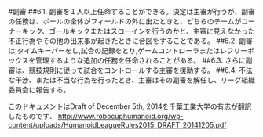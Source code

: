 #副審
##6.1.
副審を１人以上任命することができる。決定は主審が行うが、副審の任務は、ボールの全体がフィールドの外に出たときと、どちらのチームがコーナーキック、ゴールキックまたはスローインを行うのかと、主審に見えなかった不正行為やその他の出来事が起きたときに合図をすることである。
##6.2.
副審は,タイムキーパーをし,試合の記録をとり,ゲームコントローラまたはレフリーボックスを管理するような追加の任務を任命されることがある。
##6.3.
さらに副審は、競技規則に従って試合をコントロールする主審を援助する。
##6.4.
不法な干渉、または不当な行為を行ったとき、主審はその副審を解任し、リーグ組織委員会に報告する。

このドキュメントはDraft of December 5th, 2014を千葉工業大学の有志が翻訳したものです．
http://www.robocuphumanoid.org/wp-content/uploads/HumanoidLeagueRules2015_DRAFT_20141205.pdf
